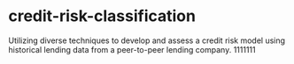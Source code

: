 # credit-risk-classification
Utilizing diverse techniques to develop and assess a credit risk model using historical lending data from a peer-to-peer lending company.
1111111
